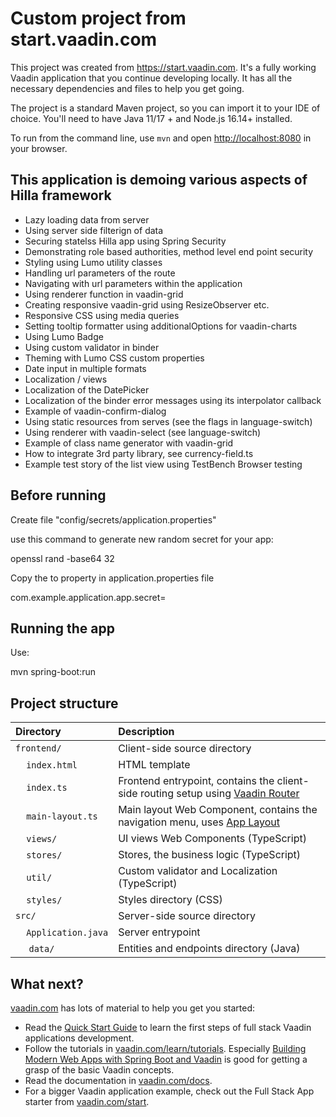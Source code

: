 # Custom project from start.vaadin.com

This project was created from https://start.vaadin.com. It's a fully working Vaadin application that you continue developing locally.
It has all the necessary dependencies and files to help you get going.

The project is a standard Maven project, so you can import it to your IDE of choice. You'll need to have Java 11/17 + and Node.js 16.14+ installed.

To run from the command line, use `mvn` and open [http://localhost:8080](http://localhost:8080) in your browser.

## This application is demoing various aspects of Hilla framework

- Lazy loading data from server
- Using server side filterign of data
- Securing statelss Hilla app using Spring Security
- Demonstrating role based authorities, method level end point security
- Styling using Lumo utility classes
- Handling url parameters of the route
- Navigating with url parameters within the application
- Using renderer function in vaadin-grid
- Creating responsive vaadin-grid using ResizeObserver etc.
- Responsive CSS using media queries
- Setting tooltip formatter using additionalOptions for vaadin-charts
- Using Lumo Badge
- Using custom validator in binder
- Theming with Lumo CSS custom properties
- Date input in multiple formats
- Localization / views
- Localization of the DatePicker
- Localization of the binder error messages using its interpolator callback
- Example of vaadin-confirm-dialog
- Using static resources from serves (see the flags in language-switch)
- Using renderer with vaadin-select (see language-switch)
- Example of class name generator with vaadin-grid
- How to integrate 3rd party library, see currency-field.ts
- Example test story of the list view using TestBench Browser testing

## Before running

Create file "config/secrets/application.properties"

use this command to generate new random secret for your app:

openssl rand -base64 32

Copy the <secret key> to property in application.properties file

com.example.application.app.secret=<secret key>

## Running the app

Use:

mvn spring-boot:run

## Project structure

| Directory                                  | Description                                                                                                                 |
| :----------------------------------------- | :-------------------------------------------------------------------------------------------------------------------------- |
| `frontend/`                                | Client-side source directory                                                                                                |
| &nbsp;&nbsp;&nbsp;&nbsp;`index.html`       | HTML template                                                                                                 |
| &nbsp;&nbsp;&nbsp;&nbsp;`index.ts`         | Frontend entrypoint, contains the client-side routing setup using [Vaadin Router](https://vaadin.com/router)                |
| &nbsp;&nbsp;&nbsp;&nbsp;`main-layout.ts`   | Main layout Web Component, contains the navigation menu, uses [App Layout](https://vaadin.com/components/vaadin-app-layout) |
| &nbsp;&nbsp;&nbsp;&nbsp;`views/`           | UI views Web Components (TypeScript)                                                                                        |
| &nbsp;&nbsp;&nbsp;&nbsp;`stores/`          | Stores, the business logic (TypeScript)                                                                                        |
| &nbsp;&nbsp;&nbsp;&nbsp;`util/`            | Custom validator and Localization (TypeScript)                                                                                        |
| &nbsp;&nbsp;&nbsp;&nbsp;`styles/`          | Styles directory (CSS)                                                                                               |
| `src/`                                     | Server-side source directory                                                                                           |
| &nbsp;&nbsp;&nbsp;&nbsp;`Application.java` | Server entrypoint                                                                                          |
| &nbsp;&nbsp;&nbsp;&nbsp; `data/`            | Entities and endpoints directory (Java)                                                                                              |

## What next?

[vaadin.com](https://vaadin.com) has lots of material to help you get you started:

- Read the [Quick Start Guide](https://vaadin.com/docs/v16/flow/typescript/quick-start-guide.html) to learn the first steps of full stack Vaadin applications development.
- Follow the tutorials in [vaadin.com/learn/tutorials](https://vaadin.com/learn/tutorials). Especially [Building Modern Web Apps with Spring Boot and Vaadin](https://vaadin.com/learn/tutorials/modern-web-apps-with-spring-boot-and-vaadin) is good for getting a grasp of the basic Vaadin concepts.
- Read the documentation in [vaadin.com/docs](https://vaadin.com/docs).
- For a bigger Vaadin application example, check out the Full Stack App starter from [vaadin.com/start](https://vaadin.com/start).
